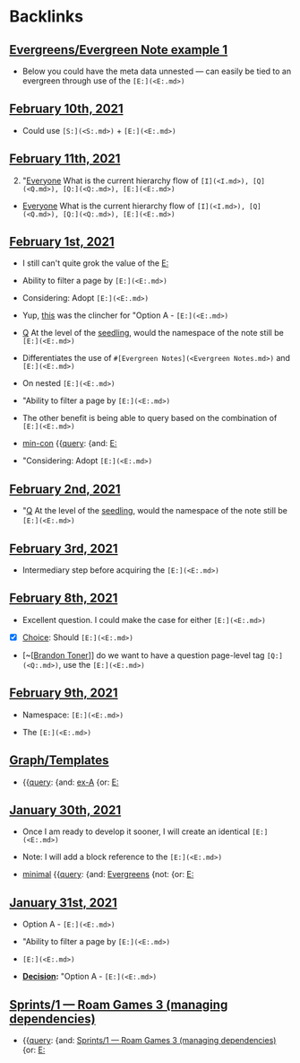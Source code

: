 
# Backlinks
## [Evergreens/Evergreen Note example 1](<Evergreens/Evergreen Note example 1.md>)
- Below you could have the meta data unnested — can easily be tied to an evergreen through use of the `[E:](<E:.md>)`

## [February 10th, 2021](<February 10th, 2021.md>)
- Could use `[S:](<S:.md>)` + `[E:](<E:.md>)`

## [February 11th, 2021](<February 11th, 2021.md>)
2. "[Everyone](<Everyone.md>) What is the current hierarchy flow of `[I](<I.md>), [Q](<Q.md>), [Q:](<Q:.md>), [E:](<E:.md>)`

- [Everyone](<Everyone.md>) What is the current hierarchy flow of `[I](<I.md>), [Q](<Q.md>), [Q:](<Q:.md>), [E:](<E:.md>)`

## [February 1st, 2021](<February 1st, 2021.md>)
- I still can't quite grok the value of the [E:](<E:.md>)

- Ability to filter a page by `[E:](<E:.md>)`

- Considering: Adopt `[E:](<E:.md>)`

- Yup, [this](((QKH6Nx7jZ))) was the clincher for "Option A - `[E:](<E:.md>)`

- [Q](<Q.md>) At the level of the [seedling]([seedlings](<seedlings.md>)), would the namespace of the note still be `[E:](<E:.md>)`

- Differentiates the use of `#[Evergreen Notes](<Evergreen Notes.md>)` and `[E:](<E:.md>)`

- On nested `[E:](<E:.md>)`

- "Ability to filter a page by `[E:](<E:.md>)`

- The other benefit is being able to query based on the combination of `[E:](<E:.md>)`

- [min-con](<min-con.md>) {{[query](<query.md>): {and: [E:](<E:.md>)

- "Considering: Adopt `[E:](<E:.md>)`

## [February 2nd, 2021](<February 2nd, 2021.md>)
- "[Q](<Q.md>) At the level of the [seedling]([seedlings](<seedlings.md>)), would the namespace of the note still be `[E:](<E:.md>)`

## [February 3rd, 2021](<February 3rd, 2021.md>)
- Intermediary step before acquiring the `[E:](<E:.md>)`

## [February 8th, 2021](<February 8th, 2021.md>)
- Excellent question. I could make the case for either `[E:](<E:.md>)`

- [x] [Choice](<Choice.md>): Should `[E:](<E:.md>)`

- [~[[Brandon Toner](<~[[Brandon Toner.md>)]] do we want to have a question page-level tag `[Q:](<Q:.md>)`, use the `[E:](<E:.md>)`

## [February 9th, 2021](<February 9th, 2021.md>)
- Namespace: `[E:](<E:.md>)`

- The `[E:](<E:.md>)`

## [Graph/Templates](<Graph/Templates.md>)
- {{[query](<query.md>): {and: [ex-A](<ex-A.md>) {or: [E:](<E:.md>)

## [January 30th, 2021](<January 30th, 2021.md>)
- Once I am ready to develop it sooner, I will create an identical `[E:](<E:.md>)`

- Note: I will add a block reference to the `[E:](<E:.md>)`

- [minimal](<minimal.md>) {{[query](<query.md>): {and: [Evergreens](<Evergreens.md>) {not: {or: [E:](<E:.md>)

## [January 31st, 2021](<January 31st, 2021.md>)
- Option A - `[E:](<E:.md>)`

- "Ability to filter a page by `[E:](<E:.md>)`

- `[E:](<E:.md>)`

- **[Decision](<Decision.md>):** "Option A - `[E:](<E:.md>)`

## [Sprints/1 — Roam Games 3 (managing dependencies)](<Sprints/1 — Roam Games 3 (managing dependencies).md>)
- {{[query](<query.md>): {and: [Sprints/1 — Roam Games 3 (managing dependencies)](<Sprints/1 — Roam Games 3 (managing dependencies).md>) {or: [E:](<E:.md>)

